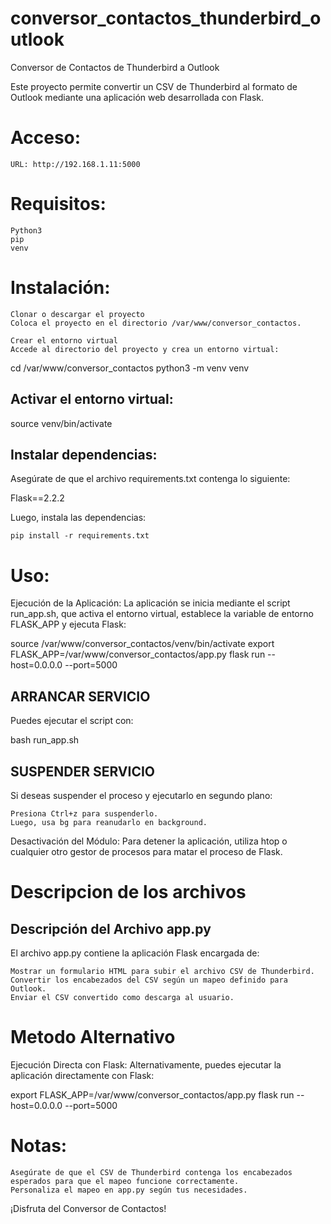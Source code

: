 # conversor_contactos_thunderbird_outlook
Conversor de Contactos de Thunderbird a Outlook

Este proyecto permite convertir un CSV de Thunderbird al formato de Outlook mediante una aplicación web desarrollada con Flask.

# Acceso:

    URL: http://192.168.1.11:5000

# Requisitos:

    Python3
    pip
    venv

# Instalación:

    Clonar o descargar el proyecto
    Coloca el proyecto en el directorio /var/www/conversor_contactos.

    Crear el entorno virtual
    Accede al directorio del proyecto y crea un entorno virtual:

cd /var/www/conversor_contactos
python3 -m venv venv

## Activar el entorno virtual:

source venv/bin/activate

## Instalar dependencias:
Asegúrate de que el archivo requirements.txt contenga lo siguiente:

Flask==2.2.2

Luego, instala las dependencias:

    pip install -r requirements.txt

# Uso:

Ejecución de la Aplicación: La aplicación se inicia mediante el script run_app.sh, que activa el entorno virtual, establece la variable de entorno FLASK_APP y ejecuta Flask:

   source /var/www/conversor_contactos/venv/bin/activate
   export FLASK_APP=/var/www/conversor_contactos/app.py
   flask run --host=0.0.0.0 --port=5000

## ARRANCAR SERVICIO
Puedes ejecutar el script con:

   bash run_app.sh

## SUSPENDER SERVICIO
Si deseas suspender el proceso y ejecutarlo en segundo plano:

    Presiona Ctrl+z para suspenderlo.
    Luego, usa bg para reanudarlo en background.

Desactivación del Módulo: Para detener la aplicación, utiliza htop o cualquier otro gestor de procesos para matar el proceso de Flask.

# Descripcion de los archivos
## Descripción del Archivo app.py
El archivo app.py contiene la aplicación Flask encargada de:

    Mostrar un formulario HTML para subir el archivo CSV de Thunderbird.
    Convertir los encabezados del CSV según un mapeo definido para Outlook.
    Enviar el CSV convertido como descarga al usuario.

# Metodo Alternativo
Ejecución Directa con Flask: Alternativamente, puedes ejecutar la aplicación directamente con Flask:

   export FLASK_APP=/var/www/conversor_contactos/app.py
   flask run --host=0.0.0.0 --port=5000

# Notas:

    Asegúrate de que el CSV de Thunderbird contenga los encabezados esperados para que el mapeo funcione correctamente.
    Personaliza el mapeo en app.py según tus necesidades.

¡Disfruta del Conversor de Contactos!
